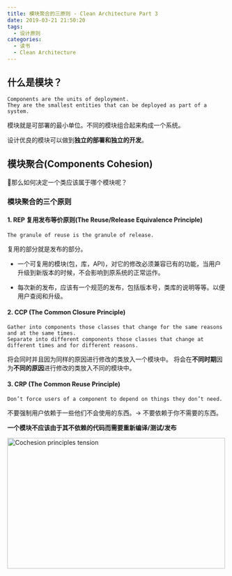```yaml
---
title: 模块聚合的三原则 - Clean Architecture Part 3
date: 2019-03-21 21:50:20
tags:
  - 设计原则
categories:
  - 读书
  - Clean Architecture
---
```


## 什么是模块？

``` 
Components are the units of deployment. 
They are the smallest entities that can be deployed as part of a system.
```

模块就是可部署的最小单位。不同的模块组合起来构成一个系统。

设计优良的模块可以做到**独立的部署和独立的开发**。

## 模块聚合(Components Cohesion)

那么如何决定一个类应该属于哪个模块呢？

<!-- more -->

### 模块聚合的三个原则

#### 1. REP 复用发布等价原则(The Reuse/Release Equivalence Principle)

```
The granule of reuse is the granule of release.
```

复用的部分就是发布的部分。  

* 一个可复用的模块(包，库，API)，对它的修改必须兼容已有的功能，当用户升级到新版本的时候，不会影响到原系统的正常运作。

* 每次新的发布，应该有一个规范的发布，包括版本号，类库的说明等等。以便用户查阅和升级。
  
#### 2. CCP (The Common Closure Principle)
```
Gather into components those classes that change for the same reasons and at the same times. 
Separate into different components those classes that change at different times and for different reasons.
```
将会同时并且因为同样的原因进行修改的类放入一个模块中。
将会在**不同时期**因为**不同的原因**进行修改的类放入不同的模块中。

#### 3. CRP (The Common Reuse Principle)
```
Don’t force users of a component to depend on things they don’t need.
```

不要强制用户依赖于一些他们不会使用的东西。-> 不要依赖于你不需要的东西。

**一个模块不应该由于其不依赖的代码而需要重新编译/测试/发布**

<img src="/clean-architecture/clean-architecture-part3/components-cohesion-principles.png" width="500" height="300" title="Cochesion principles tension">